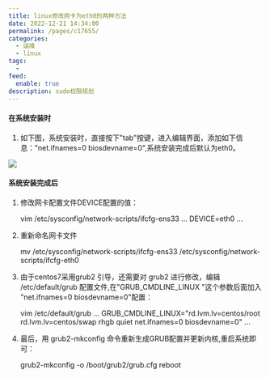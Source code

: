 ```yaml
---
title: linux修改网卡为eth0的两种方法
date: 2022-12-21 14:34:00
permalink: /pages/c17655/
categories:
  - 运维
  - linux
tags:
  - 
feed:
  enable: true
description: sudo权限规划
---
```


#### 在系统安装时

1. 如下图，系统安装时，直接按下"tab"按键，进入编辑界面，添加如下信息："net.ifnames=0 biosdevname=0",系统安装完成后默认为eth0。

![](https://img-blog.csdnimg.cn/20210719151032530.png?x-oss-process=image/watermark,type_ZmFuZ3poZW5naGVpdGk,shadow_10,text_aHR0cHM6Ly9ibG9nLmNzZG4ubmV0L3dlaXhpbl80MjUxNjkyMg==,size_16,color_FFFFFF,t_70)

#### 系统安装完成后

1. 修改网卡配置文件DEVICE配置的值：
   
    vim /etc/sysconfig/network-scripts/ifcfg-ens33
    ...
    DEVICE=eth0
    ...

2. 重新命名网卡文件
   
    mv /etc/sysconfig/network-scripts/ifcfg-ens33 /etc/sysconfig/network-scripts/ifcfg-eth0

3. 由于centos7采用grub2 引导，还需要对 grub2 进行修改，编辑 /etc/default/grub 配置文件,在"GRUB_CMDLINE_LINUX "这个参数后面加入 "net.ifnames=0 biosdevname=0"配置：
   
    vim /etc/default/grub 
    ...
    GRUB_CMDLINE_LINUX="rd.lvm.lv=centos/root rd.lvm.lv=centos/swap rhgb quiet net.ifnames=0 biosdevname=0"
    ...

4. 最后，用 grub2-mkconfig 命令重新生成GRUB配置并更新内核,重启系统即可：
   
    grub2-mkconfig -o /boot/grub2/grub.cfg
    reboot  
